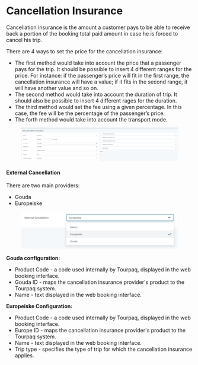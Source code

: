 # Cancellation Insurance

Cancellation insurance is the amount a customer pays to be able to receive back a portion of the booking total paid amount in case he is forced to cancel his trip.

There are 4 ways to set the price for the cancellation insurance:

* The first method would take into account the price that a passenger pays for the trip. It should be possible to insert 4 different ranges for the price. For instance: if the passenger’s price will fit in the first range, the cancellation insurance will have a value; if it fits in the second range, it will have another value and so on.
* The second method would take into account the duration of trip. It should also be possible to insert 4 different rages for the duration.
* The third method would set the fee using a given percentage. In this case, the fee will be the percentage of the passenger’s price.
* The forth method would take into account the transport mode.

<figure><img src="../.gitbook/assets/image (7) (1) (1) (1).png" alt=""><figcaption></figcaption></figure>

#### External Cancellation <a href="#external-cancellation" id="external-cancellation"></a>

There are two main providers:

* Gouda
* Europeiske

<figure><img src="../.gitbook/assets/external-cancellation-c9308d8d9e4939f5f63674392cc01434.png" alt=""><figcaption></figcaption></figure>

**Gouda configuration:**

* Product Code - a code used internally by Tourpaq, displayed in the web booking interface.
* Gouda ID - maps the cancellation insurance provider's product to the Tourpaq system.
* Name - text displayed in the web booking interface.

**Europeiske Configuration:**

* Product Code - a code used internally by Tourpaq, displayed in the web booking interface.
* Europe ID - maps the cancellation insurance provider's product to the Tourpaq system.
* Name - text displayed in the web booking interface.
* Trip type - specifies the type of trip for which the cancellation insurance applies.
